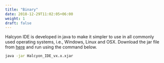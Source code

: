```yaml
---
title: "Binary"
date: 2018-12-29T11:02:05+06:00
weight: 1
draft: false
---
```



Halcyon IDE is developed in java to make it simpler to use in all commonly used operating systems, i.e., Windows, Linux and OSX. Download the jar file from [here](https://github.com/s4n7h0/Halcyon-IDE/releases/download/v2.0.2/Halcyon_IDE_v2.0.2.jar) and run using the command below.

```bash
java -jar Halcyon_IDE_vx.x.xjar
```